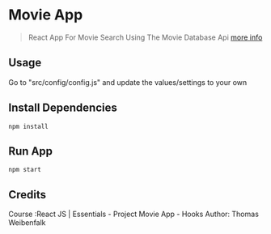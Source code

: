 # Movie App

> React App For Movie Search Using The Movie Database Api  [more info](https://developers.themoviedb.org/3/getting-started/introduction)

## Usage

Go to "src/config/config.js" and update the values/settings to your own

## Install Dependencies

```
npm install
```

## Run App

```
npm start

```

## Credits
Course :React JS | Essentials - Project Movie App - Hooks
Author: Thomas Weibenfalk

